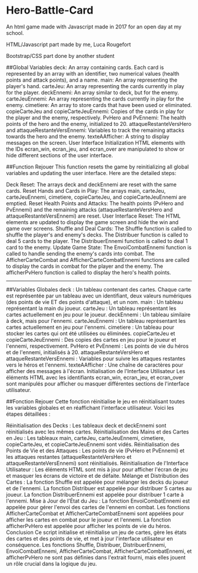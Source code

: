 # Hero-Battle-Card
An html game made with Javascript made in 2017 for an open day at my school.  

HTML/Javascript part made by me, Luca Rougefort

Bootstrap/CSS part done by another student

##Global Variables
deck: An array containing cards. Each card is represented by an array with an identifier, two numerical values (health points and attack points), and a name.
main: An array representing the player's hand.
carteJeu: An array representing the cards currently in play for the player.
deckEnnemi: An array similar to deck, but for the enemy.
carteJeuEnnemi: An array representing the cards currently in play for the enemy.
cimetiere: An array to store cards that have been used or eliminated.
copieCarteJeu and copieCarteJeuEnnemi: Copies of the cards in play for the player and the enemy, respectively.
PvHero and PvEnnemi: The health points of the hero and the enemy, initialized to 20.
attaqueRestanteVersHero and attaqueRestanteVersEnnemi: Variables to track the remaining attacks towards the hero and the enemy.
texteAAfficher: A string to display messages on the screen.
User Interface Initialization
HTML elements with the IDs ecran_win, ecran_jeu, and ecran_over are manipulated to show or hide different sections of the user interface.

##Function Rejouer
This function resets the game by reinitializing all global variables and updating the user interface. Here are the detailed steps:

Deck Reset: The arrays deck and deckEnnemi are reset with the same cards.
Reset Hands and Cards in Play: The arrays main, carteJeu, carteJeuEnnemi, cimetiere, copieCarteJeu, and copieCarteJeuEnnemi are emptied.
Reset Health Points and Attacks: The health points (PvHero and PvEnnemi) and the remaining attacks (attaqueRestanteVersHero and attaqueRestanteVersEnnemi) are reset.
User Interface Reset: The HTML elements are updated to display the game screen and hide the win and game over screens.
Shuffle and Deal Cards:
The Shuffle function is called to shuffle the player's and enemy's decks.
The Distribuer function is called to deal 5 cards to the player.
The DistribuerEnnemi function is called to deal 1 card to the enemy.
Update Game State:
The EnvoiCombatEnnemi function is called to handle sending the enemy's cards into combat.
The AfficherCarteCombat and AfficherCarteCombatEnnemi functions are called to display the cards in combat for the player and the enemy.
The afficherPvHero function is called to display the hero's health points.

----------------------------------------------------------------------------------------------------------------------------------------------------------------------------------


##Variables Globales
deck : Un tableau contenant des cartes. Chaque carte est représentée par un tableau avec un identifiant, deux valeurs numériques (des points de vie ET des points d'attaque), et un nom.
main : Un tableau représentant la main du joueur.
carteJeu : Un tableau représentant les cartes actuellement en jeu pour le joueur.
deckEnnemi : Un tableau similaire à deck, mais pour l'ennemi.
carteJeuEnnemi : Un tableau représentant les cartes actuellement en jeu pour l'ennemi.
cimetiere : Un tableau pour stocker les cartes qui ont été utilisées ou éliminées.
copieCarteJeu et copieCarteJeuEnnemi : Des copies des cartes en jeu pour le joueur et l'ennemi, respectivement.
PvHero et PvEnnemi : Les points de vie du héros et de l'ennemi, initialisés à 20.
attaqueRestanteVersHero et attaqueRestanteVersEnnemi : Variables pour suivre les attaques restantes vers le héros et l'ennemi.
texteAAfficher : Une chaîne de caractères pour afficher des messages à l'écran.
Initialisation de l'Interface Utilisateur
Les éléments HTML avec les identifiants ecran_win, ecran_jeu, et ecran_over sont manipulés pour afficher ou masquer différentes sections de l'interface utilisateur.

##Fonction Rejouer
Cette fonction réinitialise le jeu en réinitialisant toutes les variables globales et en réaffichant l'interface utilisateur. Voici les étapes détaillées :

Réinitialisation des Decks : Les tableaux deck et deckEnnemi sont réinitialisés avec les mêmes cartes.
Réinitialisation des Mains et des Cartes en Jeu : Les tableaux main, carteJeu, carteJeuEnnemi, cimetiere, copieCarteJeu, et copieCarteJeuEnnemi sont vidés.
Réinitialisation des Points de Vie et des Attaques : Les points de vie (PvHero et PvEnnemi) et les attaques restantes (attaqueRestanteVersHero et attaqueRestanteVersEnnemi) sont réinitialisés.
Réinitialisation de l'Interface Utilisateur : Les éléments HTML sont mis à jour pour afficher l'écran de jeu et masquer les écrans de victoire et de défaite.
Mélange et Distribution des Cartes :
La fonction Shuffle est appelée pour mélanger les decks du joueur et de l'ennemi.
La fonction Distribuer est appelée pour distribuer 5 cartes au joueur.
La fonction DistribuerEnnemi est appelée pour distribuer 1 carte à l'ennemi.
Mise à Jour de l'État du Jeu :
La fonction EnvoiCombatEnnemi est appelée pour gérer l'envoi des cartes de l'ennemi en combat.
Les fonctions AfficherCarteCombat et AfficherCarteCombatEnnemi sont appelées pour afficher les cartes en combat pour le joueur et l'ennemi.
La fonction afficherPvHero est appelée pour afficher les points de vie du héros.
Conclusion
Ce script initialise et réinitialise un jeu de cartes, gère les états des cartes et des points de vie, et met à jour l'interface utilisateur en conséquence. Les fonctions Shuffle, Distribuer, DistribuerEnnemi, EnvoiCombatEnnemi, AfficherCarteCombat, AfficherCarteCombatEnnemi, et afficherPvHero ne sont pas définies dans l'extrait fourni, mais elles jouent un rôle crucial dans la logique du jeu.

